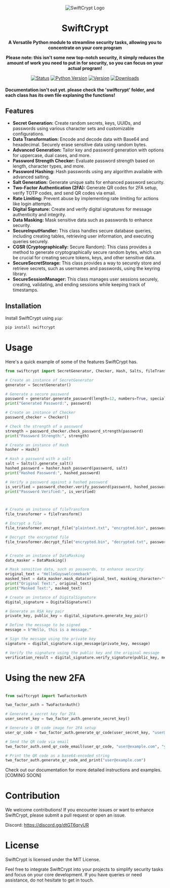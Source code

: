 <p align="center">
  <img src="https://raw.githubusercontent.com/Tech-Tweaks/SwiftCrypt/main/swiftCrypt.png" alt="SwiftCrypt Logo">
</p>

<h1 align="center">SwiftCrypt</h1>

<p align="center">
  <b>A Versatile Python module to streamline security tasks, allowing you to concentrate on your core program</b>
</p>

<p align="center">
  <b>Please note: this isn't some new top-notch security, it simply reduces the amount of work you need to put in for security, so you can focus on your actual program!</b>
</p>

<p align="center">
  <a href="https://pypi.org/project/swiftcrypt/"><img src="https://img.shields.io/pypi/status/swiftcrypt" alt="Status"></a>
  <a href="https://www.python.org/downloads/release"><img src="https://img.shields.io/pypi/pyversions/swiftcrypt" alt="Python Version"></a>
  <a href="https://pypi.org/project/swiftcrypt/"><img src="https://img.shields.io/pypi/v/swiftcrypt" alt="Version"></a>
  <a href="https://pypi.org/project/swiftcrypt/"><img src="https://img.shields.io/pypi/dw/swiftcrypt" alt="Downloads"></a>
</p>

#### Documentation isn't out yet. please check the 'swiftcrypt' folder, and each class has its own file explaning the functions!


## Features

- **Secret Generation:** Create random secrets, keys, UUIDs, and passwords using various character sets and customizable configurations.
- **Data Transformation:** Encode and decode data with Base64 and hexadecimal. Securely erase sensitive data using random bytes.
- **Advanced Generation:** Tailor key and password generation with options for uppercase, dual cases, and more.
- **Password Strength Checker:** Evaluate password strength based on length, character types, and more.
- **Password Hashing:** Hash passwords using any algorithm available with advanced salting.
- **Salt Generation:** Generate unique salts for enhanced password security.
- **Two-Factor Authentication (2FA):** Generate QR codes for 2FA setup, verify TOTP codes, and send QR codes via email.
- **Rate Limiting:** Prevent abuse by implementing rate limiting for actions like login attempts.
- **Digital Signature:** Create and verify digital signatures for message authenticity and integrity.
- **Data Masking:** Mask sensitive data such as passwords to enhance security.
- **SecureInputHandler:** This class handles secure database queries, including creating tables, retrieving user information, and executing queries securely.
- **CGSR (Cryptographically:** Secure Random): This class provides a method to generate cryptographically secure random bytes, which can be crucial for creating secure tokens, keys, and other sensitive data.
- **SecureSecretStorage:** This class provides a way to securely store and retrieve secrets, such as usernames and passwords, using the keyring library.
- **SecureSessionManager:** This class manages user sessions securely, creating, validating, and ending sessions while keeping track of timestamps.


## Installation

Install SwiftCrypt using `pip`:

```bash
pip install swiftcrypt
```
# Usage
Here's a quick example of some of the features SwiftCrypt has.

```python
from swiftcrypt import SecretGenerator, Checker, Hash, Salts, fileTransform, rateLimiter

# Create an instance of SecretGenerator
generator = SecretGenerator()

# Generate a secure password
password = generator.generate_password(length=12, numbers=True, special_characters=True)
print("Generated Password:", password)

# Create an instance of Checker
password_checker = Checker()

# Check the strength of a password
strength = password_checker.check_password_strength(password)
print("Password Strength:", strength)

# Create an instance of Hash
hasher = Hash()

# Hash a password with a salt
salt = Salts().generate_salt()
hashed_password = hasher.hash_password(password, salt)
print("Hashed Password:", hashed_password)

# Verify a password against a hashed password
is_verified = password_checker.verify_password(password, hashed_password, salt)
print("Password Verified:", is_verified)



# Create an instance of fileTransform
file_transformer = fileTransform()

# Encrypt a file
file_transformer.encrypt_file("plaintext.txt", "encrypted.bin", password)

# Decrypt the encrypted file
file_transformer.decrypt_file("encrypted.bin", "decrypted.txt", password)


# Create an instance of DataMasking
data_masker = DataMasking()

# Mask sensitive data, such as passwords, to enhance security
original_text = "HelloGuyswelcomeback"
masked_text = data_masker.mask_data(original_text, masking_character="*", chars_to_mask=4)
print("Original Text:", original_text)
print("Masked Text:", masked_text)

# Create an instance of DigitalSignature
digital_signature = DigitalSignature()

# Generate an RSA key pair
private_key, public_key = digital_signature.generate_key_pair()

# Define the message to be signed
message = b"Hello, this is a message."

# Sign the message using the private key
signature = digital_signature.sign_message(private_key, message)

# Verify the signature using the public key and the original message
verification_result = digital_signature.verify_signature(public_key, message, signature)


```

# Using the new 2FA

```python

from swiftcrypt import TwoFactorAuth

two_factor_auth = TwoFactorAuth()

# Generate a secret key for 2FA
user_secret_key = two_factor_auth.generate_secret_key()

# Generate a QR code image for 2FA setup
user_qr_code = two_factor_auth.generate_qr_code(user_secret_key, "user@example.com")

# Send the QR code via email
two_factor_auth.send_qr_code_email(user_qr_code, "user@example.com", "your_email@gmail.com", "your_email_password")

# Print the QR code as a base64-encoded string
two_factor_auth.generate_qr_code_and_print("user@example.com")
```



Check out our documentation for more detailed instructions and examples. [COMING SOON]

# Contribution
We welcome contributions! If you encounter issues or want to enhance SwiftCrypt, please submit a pull request or open an issue.

Discord: https://discord.gg/dtGT6qryUR

# License
SwiftCrypt is licensed under the MIT License.

Feel free to integrate SwiftCrypt into your projects to simplify security tasks and focus on your core development. If you have queries or need assistance, do not hesitate to get in touch.

